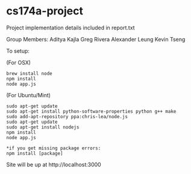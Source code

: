cs174a-project
==============

Project implementation details included in report.txt

Group Members:
Aditya Kajla
Greg Rivera
Alexander Leung
Kevin Tseng


To setup:

(For OSX)

    brew install node
    npm install
    node app.js
    
(For Ubuntu/Mint)

    sudo apt-get update
    sudo apt-get install python-software-properties python g++ make
    sudo add-apt-repository ppa:chris-lea/node.js
    sudo apt-get update
    sudo apt-get install nodejs
    npm install
    node app.js
    
    *if you get missing package errors:
    npm install [package]
    
Site will be up at http://localhost:3000
